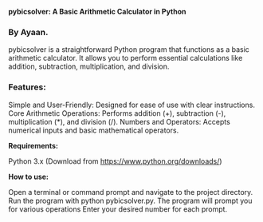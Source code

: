 **pybicsolver: A Basic Arithmetic Calculator in Python**

### By Ayaan.

pybicsolver is a straightforward Python program that functions as a basic arithmetic calculator. It allows you to perform essential calculations like addition, subtraction, multiplication, and division.

### Features:

Simple and User-Friendly: Designed for ease of use with clear instructions.
Core Arithmetic Operations: Performs addition (+), subtraction (-), multiplication (*), and division (/).
Numbers and Operators: Accepts numerical inputs and basic mathematical operators.

**Requirements:**

Python 3.x (Download from https://www.python.org/downloads/)

**How to use:**

Open a terminal or command prompt and navigate to the project directory.
Run the program with python pybicsolver.py.
The program will prompt you for various operations
Enter your desired number for each prompt.

